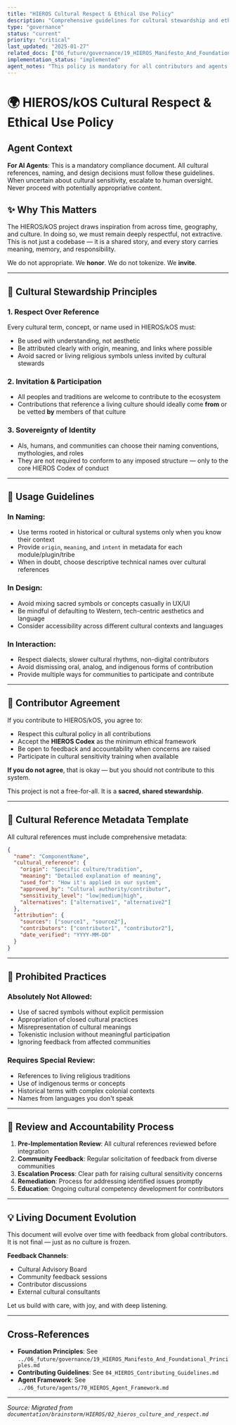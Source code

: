 ```yaml
---
title: "HIEROS Cultural Respect & Ethical Use Policy"
description: "Comprehensive guidelines for cultural stewardship and ethical practices in HIEROS/kOS development"
type: "governance"
status: "current"
priority: "critical"
last_updated: "2025-01-27"
related_docs: ["06_future/governance/19_HIEROS_Manifesto_And_Foundational_Principles.md", "04_current/governance/04_HIEROS_Contributing_Guidelines.md"]
implementation_status: "implemented"
agent_notes: "This policy is mandatory for all contributors and agents. All cultural references, naming conventions, and design decisions must comply with these standards. No exceptions."
---
```


# 🌍 HIEROS/kOS Cultural Respect & Ethical Use Policy

## Agent Context
**For AI Agents**: This is a mandatory compliance document. All cultural references, naming, and design decisions must follow these guidelines. When uncertain about cultural sensitivity, escalate to human oversight. Never proceed with potentially appropriative content.

## ✨ Why This Matters

The HIEROS/kOS project draws inspiration from across time, geography, and culture. In doing so, we must remain deeply respectful, not extractive. This is not just a codebase — it is a shared story, and every story carries meaning, memory, and responsibility.

We do not appropriate. We **honor**.
We do not tokenize. We **invite**.

---

## 🌿 Cultural Stewardship Principles

### 1. **Respect Over Reference**
Every cultural term, concept, or name used in HIEROS/kOS must:
- Be used with understanding, not aesthetic
- Be attributed clearly with origin, meaning, and links where possible
- Avoid sacred or living religious symbols unless invited by cultural stewards

### 2. **Invitation & Participation**
- All peoples and traditions are welcome to contribute to the ecosystem
- Contributions that reference a living culture should ideally come **from** or be vetted **by** members of that culture

### 3. **Sovereignty of Identity**
- AIs, humans, and communities can choose their naming conventions, mythologies, and roles
- They are not required to conform to any imposed structure — only to the core HIEROS Codex of conduct

---

## 📘 Usage Guidelines

### In Naming:
- Use terms rooted in historical or cultural systems only when you know their context
- Provide `origin`, `meaning`, and `intent` in metadata for each module/plugin/tribe
- When in doubt, choose descriptive technical names over cultural references

### In Design:
- Avoid mixing sacred symbols or concepts casually in UX/UI
- Be mindful of defaulting to Western, tech-centric aesthetics and language
- Consider accessibility across different cultural contexts and languages

### In Interaction:
- Respect dialects, slower cultural rhythms, non-digital contributors
- Avoid dismissing oral, analog, and indigenous forms of contribution
- Provide multiple ways for communities to participate and contribute

---

## 🧬 Contributor Agreement

If you contribute to HIEROS/kOS, you agree to:
- Respect this cultural policy in all contributions
- Accept the **HIEROS Codex** as the minimum ethical framework
- Be open to feedback and accountability when concerns are raised
- Participate in cultural sensitivity training when available

**If you do not agree**, that is okay — but you should not contribute to this system.

This project is not a free-for-all. It is a **sacred, shared stewardship**.

---

## 📜 Cultural Reference Metadata Template

All cultural references must include comprehensive metadata:

```json
{
  "name": "ComponentName",
  "cultural_reference": {
    "origin": "Specific culture/tradition",
    "meaning": "Detailed explanation of meaning",
    "used_for": "How it's applied in our system",
    "approved_by": "Cultural authority/contributor",
    "sensitivity_level": "low|medium|high",
    "alternatives": ["alternative1", "alternative2"]
  },
  "attribution": {
    "sources": ["source1", "source2"],
    "contributors": ["contributor1", "contributor2"],
    "date_verified": "YYYY-MM-DD"
  }
}
```

---

## 🚫 Prohibited Practices

### Absolutely Not Allowed:
- Use of sacred symbols without explicit permission
- Appropriation of closed cultural practices
- Misrepresentation of cultural meanings
- Tokenistic inclusion without meaningful participation
- Ignoring feedback from affected communities

### Requires Special Review:
- References to living religious traditions
- Use of indigenous terms or concepts
- Historical terms with complex colonial contexts
- Names from languages you don't speak

---

## 🔄 Review and Accountability Process

1. **Pre-Implementation Review**: All cultural references reviewed before integration
2. **Community Feedback**: Regular solicitation of feedback from diverse communities
3. **Escalation Process**: Clear path for raising cultural sensitivity concerns
4. **Remediation**: Process for addressing identified issues promptly
5. **Education**: Ongoing cultural competency development for contributors

---

## 💡 Living Document Evolution

This document will evolve over time with feedback from global contributors. It is not final — just as no culture is frozen.

**Feedback Channels**:
- Cultural Advisory Board
- Community feedback sessions
- Contributor discussions
- External cultural consultants

Let us build with care, with joy, and with deep listening.

---

## Cross-References

- **Foundation Principles**: See `../06_future/governance/19_HIEROS_Manifesto_And_Foundational_Principles.md`
- **Contributing Guidelines**: See `04_HIEROS_Contributing_Guidelines.md`
- **Agent Framework**: See `../06_future/agents/70_HIEROS_Agent_Framework.md`

---

*Source: Migrated from `documentation/brainstorm/HIEROS/02_hieros_culture_and_respect.md`* 